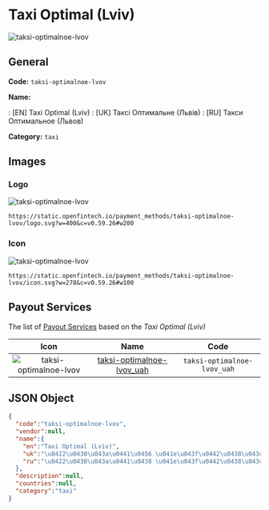 
# Taxi Optimal (Lviv) 
![taksi-optimalnoe-lvov](https://static.openfintech.io/payment_methods/taksi-optimalnoe-lvov/logo.svg?w=400&c=v0.59.26#w200)  

## General 
**Code:** `taksi-optimalnoe-lvov` 
 
**Name:** 
 
:	[EN] Taxi Optimal (Lviv) 
:	[UK] Таксі Оптимальне (Львів) 
:	[RU] Такси Оптимальное (Львов) 
 
**Category:** `taxi` 
 

## Images 

### Logo 
![taksi-optimalnoe-lvov](https://static.openfintech.io/payment_methods/taksi-optimalnoe-lvov/logo.svg?w=400&c=v0.59.26#w200)  

```
https://static.openfintech.io/payment_methods/taksi-optimalnoe-lvov/logo.svg?w=400&c=v0.59.26#w200
```  

### Icon 
![taksi-optimalnoe-lvov](https://static.openfintech.io/payment_methods/taksi-optimalnoe-lvov/icon.svg?w=278&c=v0.59.26#w100)  

```
https://static.openfintech.io/payment_methods/taksi-optimalnoe-lvov/icon.svg?w=278&c=v0.59.26#w100
```  

## Payout Services 
 
The list of [Payout Services](/payout-services/) based on the _Taxi Optimal (Lviv)_ 

|Icon|Name|Code| 
|:---:|:---:|:---:| 
|![taksi-optimalnoe-lvov](https://static.openfintech.io/payout_methods/taksi-optimalnoe-lvov/icon.svg?w=278&c=v0.59.26#w40) |[taksi-optimalnoe-lvov_uah](/payout-services/taksi-optimalnoe-lvov_uah/)|`taksi-optimalnoe-lvov_uah`| 
 

## JSON Object 

```json
{
  "code":"taksi-optimalnoe-lvov",
  "vendor":null,
  "name":{
    "en":"Taxi Optimal (Lviv)",
    "uk":"\u0422\u0430\u043a\u0441\u0456 \u041e\u043f\u0442\u0438\u043c\u0430\u043b\u044c\u043d\u0435 (\u041b\u044c\u0432\u0456\u0432)",
    "ru":"\u0422\u0430\u043a\u0441\u0438 \u041e\u043f\u0442\u0438\u043c\u0430\u043b\u044c\u043d\u043e\u0435 (\u041b\u044c\u0432\u043e\u0432)"
  },
  "description":null,
  "countries":null,
  "category":"taxi"
}
```  
